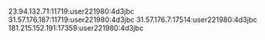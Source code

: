 23.94.132.71:11719:user221980:4d3jbc
31.57.176.187:11719:user221980:4d3jbc
31.57.176.7:17514:user221980:4d3jbc
181.215.152.191:17359:user221980:4d3jbc
